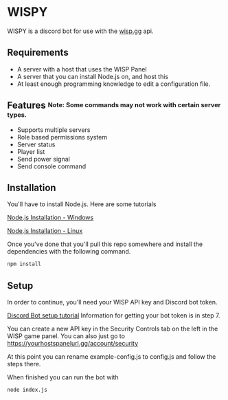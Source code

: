 # WISPY

WISPY is a discord bot for use with the [wisp.gg](https://wisp.gg) api.

## Requirements

* A server with a host that uses the WISP Panel
* A server that you can install Node.js on, and host this
* At least enough programming knowledge to edit a configuration file.

## Features <sup><sub>Note: Some commands may not work with certain server types.</sub></sup>

* Supports multiple servers
* Role based permissions system
* Server status
* Player list
* Send power signal
* Send console command


## Installation

You'll have to install Node.js. Here are some tutorials

[Node.js Installation - Windows](https://treehouse.github.io/installation-guides/windows/node-windows.html)

[Node.js Installation - Linux](https://treehouse.github.io/installation-guides/linux/node-linux.html)

Once you've done that you'll pull this repo somewhere and install the dependencies with the following command.
```bash
npm install
```

## Setup

In order to continue, you'll need your WISP API key and Discord bot token.

[Discord Bot setup tutorial](https://discordpy.readthedocs.io/en/latest/discord.html)
Information for getting your bot token is in step 7.

You can create a new API key in the Security Controls tab on the left in the WISP game panel. You can also just go to https://yourhostspanelurl.gg/account/security

At this point you can rename example-config.js to config.js and follow the steps there.

When finished you can run the bot with

```bash
node index.js
```
